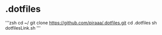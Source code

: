 # .dotfiles

'''zsh
cd ~/
git clone https://github.com/piraaa/.dotfiles.git
cd .dotfiles
sh dotfilesLink.sh
'''
